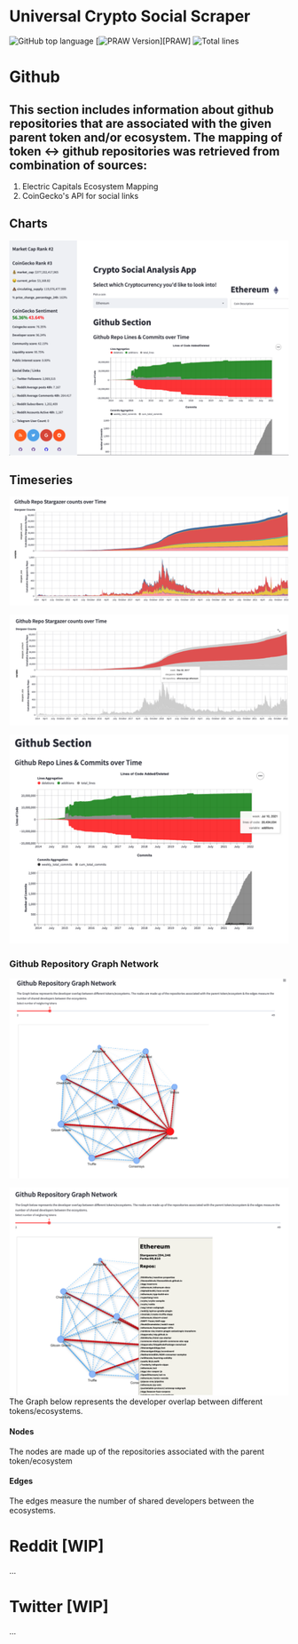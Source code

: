 # Universal Crypto Social Scraper 

![GitHub top language](https://img.shields.io/github/languages/top/nazihkalo/Crypto-Social-Scraper-App?logo=Python)
[![PRAW Version](https://img.shields.io/badge/PRAW-7.3.0-red?logo=Reddit)][PRAW]
![Total lines](https://img.shields.io/tokei/lines/github/nazihkalo/Crypto-Social-Scraper-App)

# Github
## This section includes information about github repositories that are associated with the given parent token and/or ecosystem. The mapping of token <-> github repositories was retrieved from combination of sources:
1. Electric Capitals Ecosystem Mapping
2. CoinGecko's API for social links


## Charts
![](images/sidebar.png)

## Timeseries
![](images/stars.png)

![](images/starsdetail.png)

![](images/linescommits.png)

### Github Repository Graph Network
![](images/Graph1.png)

![](images/Graphdetail.png)
The Graph below represents the developer overlap between different tokens/ecosystems.
#### Nodes
The nodes are made up of the repositories associated with the parent token/ecosystem
#### Edges 
The edges measure the number of shared developers between the ecosystems.

# Reddit [WIP]
...
# Twitter [WIP]
...